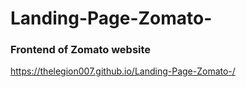 # Landing-Page-Zomato-
### Frontend of Zomato website
https://thelegion007.github.io/Landing-Page-Zomato-/
